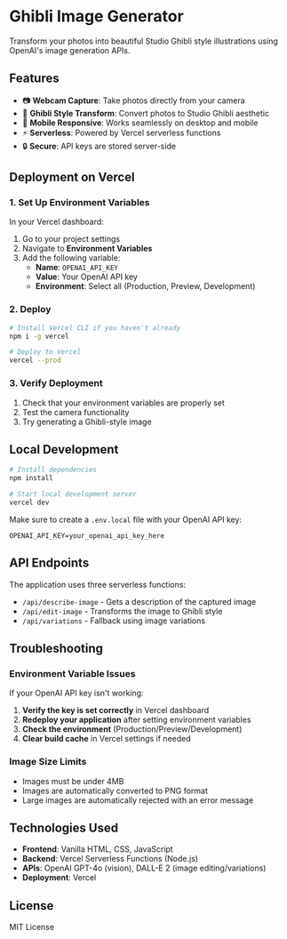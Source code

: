 # Ghibli Image Generator

Transform your photos into beautiful Studio Ghibli style illustrations using OpenAI's image generation APIs.

## Features

- 📷 **Webcam Capture**: Take photos directly from your camera
- 🎨 **Ghibli Style Transform**: Convert photos to Studio Ghibli aesthetic
- 📱 **Mobile Responsive**: Works seamlessly on desktop and mobile
- ⚡ **Serverless**: Powered by Vercel serverless functions
- 🔒 **Secure**: API keys are stored server-side

## Deployment on Vercel

### 1. Set Up Environment Variables

In your Vercel dashboard:

1. Go to your project settings
2. Navigate to **Environment Variables**
3. Add the following variable:
   - **Name**: `OPENAI_API_KEY`
   - **Value**: Your OpenAI API key
   - **Environment**: Select all (Production, Preview, Development)

### 2. Deploy

```bash
# Install Vercel CLI if you haven't already
npm i -g vercel

# Deploy to Vercel
vercel --prod
```

### 3. Verify Deployment

1. Check that your environment variables are properly set
2. Test the camera functionality
3. Try generating a Ghibli-style image

## Local Development

```bash
# Install dependencies
npm install

# Start local development server
vercel dev
```

Make sure to create a `.env.local` file with your OpenAI API key:

```
OPENAI_API_KEY=your_openai_api_key_here
```

## API Endpoints

The application uses three serverless functions:

- `/api/describe-image` - Gets a description of the captured image
- `/api/edit-image` - Transforms the image to Ghibli style
- `/api/variations` - Fallback using image variations

## Troubleshooting

### Environment Variable Issues

If your OpenAI API key isn't working:

1. **Verify the key is set correctly** in Vercel dashboard
2. **Redeploy your application** after setting environment variables
3. **Check the environment** (Production/Preview/Development)
4. **Clear build cache** in Vercel settings if needed

### Image Size Limits

- Images must be under 4MB
- Images are automatically converted to PNG format
- Large images are automatically rejected with an error message

## Technologies Used

- **Frontend**: Vanilla HTML, CSS, JavaScript
- **Backend**: Vercel Serverless Functions (Node.js)
- **APIs**: OpenAI GPT-4o (vision), DALL-E 2 (image editing/variations)
- **Deployment**: Vercel

## License

MIT License